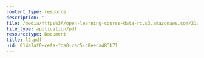 ```yaml
---
content_type: resource
description: ''
file: /media/https%3A/open-learning-course-data-rc.s3.amazonaws.com/21a-212-myth-ritual-and-symbolism-spring-2004/014a7af0cefafda0cac5c8eeca483b71_l2.pdf
file_type: application/pdf
resourcetype: Document
title: l2.pdf
uid: 014a7af0-cefa-fda0-cac5-c8eeca483b71
---
```


